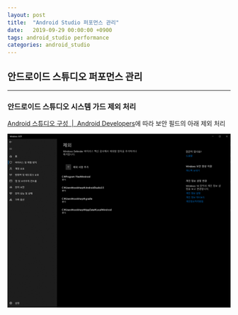 ```yaml
---
layout: post
title:  "Android Studio 퍼포먼스 관리"
date:   2019-09-29 00:00:00 +0900
tags: android_studio performance
categories: android_studio
---
```


## 안드로이드 스튜디오 퍼포먼스 관리
---
### 안드로이드 스튜디오 시스템 가드 제외 처리

[Android 스튜디오 구성  \|  Android Developers](https://developer.android.com/studio/intro/studio-config?utm_source=android-studio#antivirus-impact)에 따라 보안 필드의 아래 제외 처리


![ef1b05ca.png](/static/img/post/2019-09-29-android_studio/ef1b05ca.png)